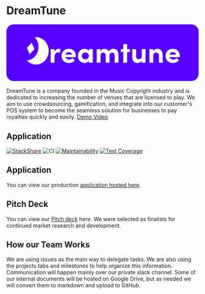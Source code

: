 
# DreamTune

![Dreamtune Logo](./Reverse-527.png)

DreamTune is a company founded in the Music Copyright industry and is dedicated to increasing the number of venues that are licensed to play. We aim to use crowdsourcing, gamification, and integrate into our customer's POS system to become the seamless solution for businesses to pay royalties quickly and easily. [Demo Video](https://drive.google.com/drive/u/0/folders/1BdKA-Ltrz7zCSLbTkAVe-CuxQRkCO79t)

## Application
[![StackShare](http://img.shields.io/badge/tech-stack-0690fa.svg?style=flat)](https://stackshare.io/dcsil/dreamtune)
![CI](https://github.com/dcsil/dream-team/workflows/ReactAppCI/badge.svg)
[![Maintainability](https://api.codeclimate.com/v1/badges/7f87a22ae67adec9e7aa/maintainability)](https://codeclimate.com/repos/5e52ed5d4c82bf01780003db/maintainability)
[![Test Coverage](https://api.codeclimate.com/v1/badges/7f87a22ae67adec9e7aa/test_coverage)](https://codeclimate.com/repos/5e52ed5d4c82bf01780003db/test_coverage)

## Application
You can view our production [application hosted here](https://dreamtune-cdf8a.web.app/auth/login). 

## Pitch Deck 
You can view our [Pitch deck](https://drive.google.com/file/d/1Wbz_FDDKTtcKv7nEGxSch6jucVOUv0dn/view?usp=sharing) here. We were selected as finalists for continued market research and development. 

## How our Team Works
We are using issues as the main way to delegate tasks. We are also using the projects tabs and milestones to help organize this information. Communication will happen mainly over our private slack channel. Some of our internal documents will be hosted on Google Drive, but as needed we will convert them to markdown and upload to GitHub. 


